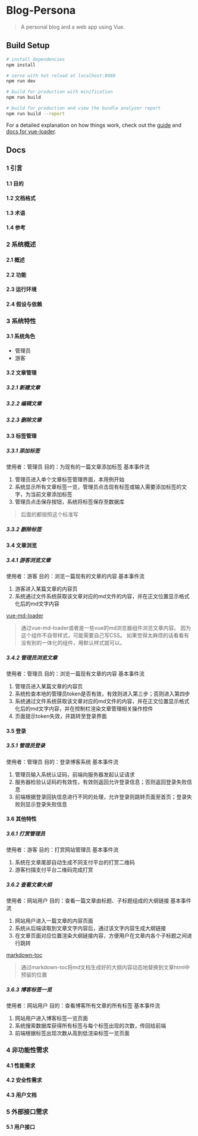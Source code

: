 # Blog-Persona

> A personal blog and a web app using Vue.

## Build Setup

``` bash
# install dependencies
npm install

# serve with hot reload at localhost:8080
npm run dev

# build for production with minification
npm run build

# build for production and view the bundle analyzer report
npm run build --report
```

For a detailed explanation on how things work, check out the [guide](http://vuejs-templates.github.io/webpack/) and [docs for vue-loader](http://vuejs.github.io/vue-loader).

## Docs

###  1 引言
#### 1.1 目的
#### 1.2 文档格式
#### 1.3 术语
#### 1.4 参考


###  2 系统概述
#### 2.1 概述
#### 2.2 功能
#### 2.3 运行环境
#### 2.4 假设与依赖


###  3 系统特性
#### 3.1 系统角色
- 管理员
- 游客

####  3.2 文章管理
##### 3.2.1 新建文章
##### 3.2.2 编辑文章
##### 3.2.3 删除文章

####  3.3 标签管理
##### 3.3.1 添加标签
使用者：管理员
目的：为现有的一篇文章添加标签
基本事件流
1. 管理员进入单个文章标签管理界面，本用例开始
2. 系统显示所有文章标签一览，管理员点击现有标签或输入需要添加标签的文字，为当前文章添加标签
3. 管理员点击保存按钮，系统将标签保存至数据库

> 后面的都按照这个标准写

##### 3.3.2 删除标签

####  3.4 文章浏览
##### 3.4.1 游客浏览文章
使用者：游客
目的：浏览一篇现有的文章的内容
基本事件流
1. 游客进入某篇文章的内容页
2. 系统通过文件系统获取该文章对应的md文件的内容，并在正文位置显示格式化后的md文字内容

[vue-md-loader](https://github.com/wxsms/vue-md-loader)
> 通过vue-md-loader或者是一些vue的md浏览器组件浏览文章内容。
> 因为这个组件不自带样式，可能需要自己写CSS。
> 如果觉得太麻烦的话看看有没有别的一体化的组件，用默认样式就可以。

##### 3.4.2 管理员浏览文章
使用者：管理员
目的：浏览一篇现有文章的内容
基本事件流
1. 管理员进入某篇文章的内容页
2. 系统检查本地的管理员token是否有效，有效则进入第三步；否则进入第四步
3. 系统通过文件系统获取该文章对应的md文件的内容，并在正文位置显示格式化后的md文字内容，并在控制栏渲染文章管理相关操作控件
4. 页面提示token失效，并跳转至登录界面

####  3.5 登录
##### 3.5.1 管理员登录
使用者：管理员
目的：登录博客系统
基本事件流
1. 管理员输入系统认证码，前端向服务器发起认证请求
2. 服务器检验认证码的有效性，有效则返回允许登录信息；否则返回登录失败信息
3. 前端根据登录回执信息进行不同的处理，允许登录则跳转页面至首页；登录失败则显示登录失败信息

####  3.6 其他特性
##### 3.6.1 打赏管理员
使用者：游客
目的：打赏网站管理员
基本事件流
1. 系统在文章尾部自动生成不同支付平台的打赏二维码
2. 游客扫描支付平台二维码完成打赏

##### 3.6.2 查看文章大纲
使用者：网站用户
目的：查看一篇文章由标题、子标题组成的大纲链接
基本事件流
1. 网站用户进入一篇文章的内容页面
2. 系统从后端读取到文章文字内容后，通过该文字内容生成大纲链接
3. 在文章页面对应位置渲染大纲链接内容，方便用户在文章内各个子标题之间进行跳转

[markdown-toc](https://github.com/jonschlinkert/markdown-toc)
> 通过markdown-toc将md文档生成好的大纲内容动态地替换到文章html中预留的位置

##### 3.6.3 博客标签一览
使用者：网站用户
目的：查看博客所有文章的所有标签
基本事件流
1. 网站用户进入博客标签一览页面
2. 系统搜索数据库获得所有标签与每个标签出现的次数，传回给前端
3. 前端根据标签出现次数从高到低渲染标签一览页面

###  4 非功能性需求
#### 4.1 性能需求
#### 4.2 安全性需求
#### 4.3 用户文档

###  5 外部接口需求
#### 5.1 用户接口